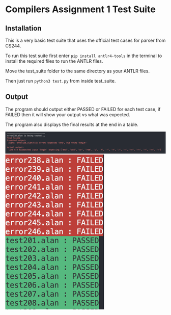 # Compilers Assignment 1 Test Suite

## Installation

This is a very basic test suite that uses the official test cases for parser from CS244.

To run this test suite first enter `pip install antlr4-tools` in the terminal to install the required files to run the ANTLR files.

Move the test_suite folder to the same directory as your ANTLR files.

Then just run `python3 test.py` from inside test_suite.

## Output

The program should output either PASSED or FAILED for each test case, if FAILED then it will show your output vs what was expected.

The program also displays the final results at the end in a table.

![Example Image](images/example1.PNG)
![Example Image](images/example2.PNG)
